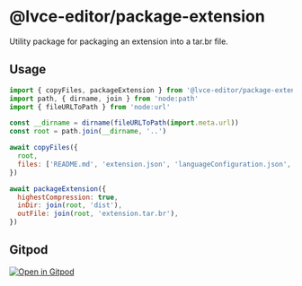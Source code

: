 # @lvce-editor/package-extension

Utility package for packaging an extension into a tar.br file.

## Usage

```js
import { copyFiles, packageExtension } from '@lvce-editor/package-extension'
import path, { dirname, join } from 'node:path'
import { fileURLToPath } from 'node:url'

const __dirname = dirname(fileURLToPath(import.meta.url))
const root = path.join(__dirname, '..')

await copyFiles({
  root,
  files: ['README.md', 'extension.json', 'languageConfiguration.json', 'src'],
})

await packageExtension({
  highestCompression: true,
  inDir: join(root, 'dist'),
  outFile: join(root, 'extension.tar.br'),
})
```

## Gitpod

[![Open in Gitpod](https://gitpod.io/button/open-in-gitpod.svg)](https://gitpod.io/#https://github.com/lvce-editor/package-extension)
